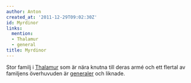 ```yaml
---
author: Anton
created_at: '2011-12-29T09:02:30Z'
id: Myrdinor
links:
  mention:
  - Thalamur
  - general
title: Myrdinor
---
```


Stor familj i [Thalamur] som är nära knutna till deras armé och ett flertal av familjens överhuvuden
är [generaler] och liknade.

  [Thalamur]: Thalamur
  [generaler]: general
